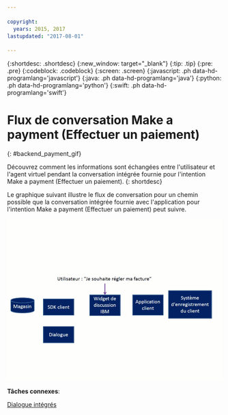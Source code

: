 ```yaml
---

copyright:
  years: 2015, 2017
lastupdated: "2017-08-01"

---
```


{:shortdesc: .shortdesc}
{:new_window: target="_blank"}
{:tip: .tip}
{:pre: .pre}
{:codeblock: .codeblock}
{:screen: .screen}
{:javascript: .ph data-hd-programlang='javascript'}
{:java: .ph data-hd-programlang='java'}
{:python: .ph data-hd-programlang='python'}
{:swift: .ph data-hd-programlang='swift'}

# Flux de conversation Make a payment (Effectuer un paiement)
{: #backend_payment_gif}

Découvrez comment les informations sont échangées entre l'utilisateur et l'agent virtuel pendant la conversation intégrée fournie pour l'intention Make a payment (Effectuer un paiement).
{: shortdesc}

Le graphique suivant illustre le flux de conversation pour un chemin possible que la conversation intégrée fournie avec l'application pour l'intention Make a payment (Effectuer un paiement) peut suivre.

![Illustre l'utilisateur demandant à payer une facture et tous les échanges qui ont lieu par la suite pour effectuer la transaction.](images/payment-flow.gif)

**Tâches connexes**:<br/>

[Dialogue intégrés](/docs/services/virtual-agent/configure.html#make-a-payment)

